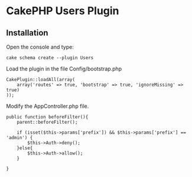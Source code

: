 # CakePHP Users Plugin

## Installation

Open the console and type:

    cake schema create --plugin Users

Load the plugin in the file Config/bootstrap.php

    CakePlugin::loadAll(array(
        array('routes' => true, 'bootstrap' => true, 'ignoreMissing' => true)
    ));
    
Modify the AppController.php file.

    public function beforeFilter(){
        parent::beforeFilter();
		
		if (isset($this->params['prefix']) && $this->params['prefix'] == 'admin') {
			$this->Auth->deny();
        }else{
        	$this->Auth->allow();
        }
		
	}
